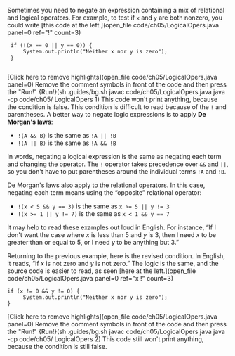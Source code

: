 Sometimes you need to negate an expression containing a mix of relational and logical operators. For example, to test if `x` and `y` are both nonzero, you could write [this code at the left.](open_file code/ch05/LogicalOpers.java panel=0 ref="!" count=3) 

```
 if (!(x == 0 || y == 0)) {
     System.out.println("Neither x nor y is zero");
 }
 
```

[Click here to remove highlights](open_file code/ch05/LogicalOpers.java panel=0)
Remove the comment symbols in front of the code and then press the "Run!"
{Run!}(sh .guides/bg.sh javac code/ch05/LogicalOpers.java java -cp code/ch05/ LogicalOpers 1) This code won't print anything, because the condition is false. 
 This condition is difficult to read because of the `!` and parentheses. A better way to negate logic expressions is to apply **De Morgan's laws**:



* `!(A && B)`  is the same as  `!A || !B`
* `!(A || B)`  is the same as  `!A && !B`



In words, negating a logical expression is the same as negating each term and changing the operator. The `!` operator takes precedence over `&&` and `||`, so you don't have to put parentheses around the individual terms `!A` and `!B`.

De Morgan's laws also apply to the relational operators. In this case, negating each term means using the “opposite” relational operator:



* `!(x < 5 && y == 3)`  is the same as  `x >= 5 || y != 3`
* `!(x >= 1 || y != 7)`  is the same as  `x < 1 && y == 7`



It may help to read these examples out loud in English. For instance, “If I don't want the case where $x$ is less than 5 and $y$ is 3, then I need $x$ to be greater than or equal to 5, or I need $y$ to be anything but 3.”

Returning to the previous example, here is the revised condition. In English, it reads, “If $x$ is not zero and $y$ is not zero.” The logic is the same, and the source code is easier to read, as seen [here at the left.](open_file code/ch05/LogicalOpers.java panel=0 ref="x !" count=3) 

```
if (x != 0 && y != 0) {
     System.out.println("Neither x nor y is zero");
}
```

[Click here to remove highlights](open_file code/ch05/LogicalOpers.java panel=0)
Remove the comment symbols in front of the code and then press the "Run!"
{Run!}(sh .guides/bg.sh javac code/ch05/LogicalOpers.java java -cp code/ch05/ LogicalOpers 2) This code still won't print anything, because the condition is still false. 
